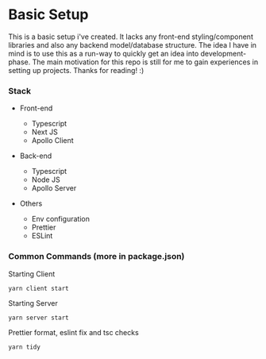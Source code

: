 # Basic Setup
This is a basic setup i've created. It lacks any front-end styling/component libraries and also any backend model/database structure. The idea I have in mind is to use this as a run-way to quickly get an idea into development-phase. The main motivation for this repo is still for me to gain experiences in setting up projects. Thanks for reading! :)

### Stack
- Front-end
  - Typescript
  - Next JS
  - Apollo Client

- Back-end
  - Typescript
  - Node JS
  - Apollo Server

- Others
  - Env configuration
  - Prettier
  - ESLint

### Common Commands (more in package.json)
Starting Client
```
yarn client start
```
Starting Server
```
yarn server start
```
Prettier format, eslint fix and tsc checks 
```
yarn tidy
```
